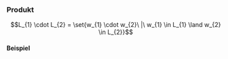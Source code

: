 ### Produkt
$$L_{1} \cdot L_{2} = \set{w_{1} \cdot w_{2}\ |\ w_{1} \in L_{1} \land w_{2} \in L_{2}}$$
#### Beispiel
